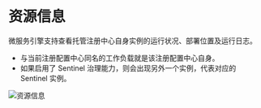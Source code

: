 # 资源信息

微服务引擎支持查看托管注册中心自身实例的运行状况、部署位置及运行日志。

- 与当前注册配置中心同名的工作负载就是该注册配置中心自身。
- 如果启用了 Sentinel 治理能力，则会出现另外一个实例，代表对应的 Sentinel 实例。

![资源信息](https://docs.daocloud.io/daocloud-docs-images/docs/zh/docs/skoala/images/trad-resource-info.png)